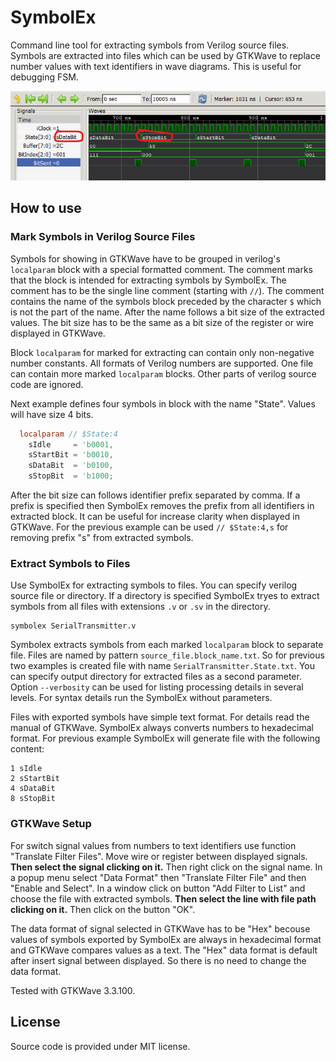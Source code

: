 # SymbolEx
 
Command line tool for extracting symbols from Verilog source files. Symbols are extracted into files which can be used by GTKWave to replace number values with text identifiers in wave diagrams. This is useful for debugging FSM.

![GTKWave](Doc/GTKWave.png)



## How to use

### Mark Symbols in Verilog Source Files

Symbols for showing in GTKWave have to be grouped in verilog's `localparam` block with a special formatted comment. The comment marks that the block is intended for extracting symbols by SymbolEx. The comment has to be the single line comment (starting with `//`). The comment contains the name of the symbols block preceded by the character `$` which is not the part of the name. After the name follows a bit size of the extracted values. The bit size has to be the same as a bit size of the register or wire displayed in GTKWave. 

Block `localparam` for marked for extracting can contain only non-negative number constants. All formats of Verilog numbers are supported. One file can contain more marked `localparam` blocks. Other parts of verilog source code are ignored.

Next example defines four symbols in block with the name "State". Values will have size 4 bits.

```verilog
  localparam // $State:4
    sIdle     = 'b0001,
    sStartBit = 'b0010,
    sDataBit  = 'b0100,
    sStopBit  = 'b1000;
```

After the bit size can follows identifier prefix separated by comma. If a prefix is specified then SymbolEx removes the prefix from all identifiers in extracted block. It can be useful for increase clarity when displayed in GTKWave. For the previous example can be used `// $State:4,s` for removing prefix "s" from extracted symbols.



### Extract Symbols to Files

Use SymbolEx for extracting symbols to files. You can specify verilog source file or directory. If a directory is specified SymbolEx tryes to extract symbols from all files with extensions `.v` or `.sv` in the directory.

```
symbolex SerialTransmitter.v
```

Symbolex extracts symbols from each marked `localparam` block to separate file. Files are named by pattern `source_file.block_name.txt`. So for previous two examples is created file with name `SerialTransmitter.State.txt`. You can specify output directory for extracted files as a second parameter. Option `--verbosity` can be used for listing processing details in several levels. For syntax details run the SymbolEx without parameters.

Files with exported symbols have simple text format. For details read the manual of GTKWave. SymbolEx always converts numbers to hexadecimal format. For previous example SymbolEx will generate file with the following content:

```
1 sIdle
2 sStartBit
4 sDataBit
8 sStopBit
```



### GTKWave Setup

For switch signal values from numbers to text identifiers use function "Translate Filter Files". Move wire or register between displayed signals. __Then select the signal clicking on it.__ Then right click on the signal name. In a popup menu select "Data Format" then "Translate Filter File" and then "Enable and Select". In a window click on button "Add Filter to List" and choose the file with extracted symbols. __Then select the line with file path clicking on it.__ Then click on the button "OK".

The data format of signal selected in GTKWave has to be "Hex" becouse values of symbols exported by SymbolEx are always in hexadecimal format and GTKWave compares values as a text. The "Hex" data format is default after insert signal between displayed. So there is no need to change the data format.

Tested with GTKWave 3.3.100.


## License
Source code is provided under MIT license. 









